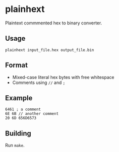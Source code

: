 # plainhext
Plaintext commmented hex to binary converter.

## Usage
```
plainhext input_file.hex output_file.bin
```

## Format
* Mixed-case literal hex bytes with free whitespace
* Comments using `//` and `;`

## Example
```
6461 ; a comment
6E 6B // another comment
20 6D 656D6573
```

## Building
Run `make`.